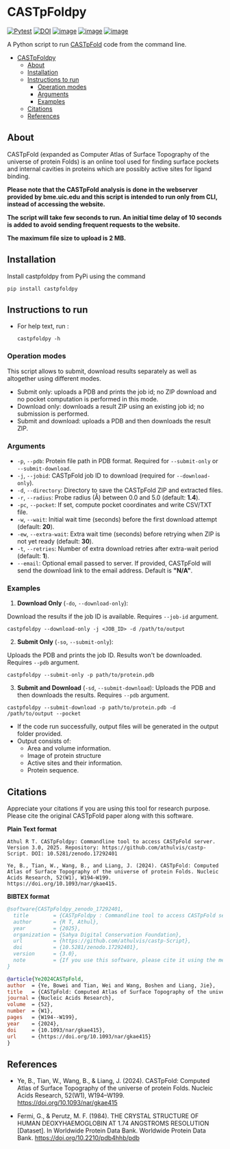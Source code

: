 # CASTpFoldpy

[![Pytest](https://github.com/athulvis/castp-Script/actions/workflows/tests.yml/badge.svg)](https://github.com/athulvis/castp-Script/actions/workflows/tests.yml)
[![DOI](https://zenodo.org/badge/648737639.svg)](https://doi.org/10.5281/zenodo.17292400)
[![image](https://img.shields.io/pypi/v/castpfoldpy.svg)](https://pypi.python.org/pypi/castpfoldpy)
[![image](https://img.shields.io/pypi/l/castpfoldpy.svg)](https://pypi.python.org/pypi/castpfoldpy)
[![image](https://img.shields.io/pypi/pyversions/castpfoldpy.svg)](https://pypi.python.org/pypi/castpfoldpy)

A Python script to run [CASTpFold](https://cfold.bme.uic.edu/castpfold/) code from the command line.


<!--toc:start-->
- [CASTpFoldpy](#castpfoldpy)
  - [About](#about)
  - [Installation](#installation)
  - [Instructions to run](#instructions-to-run)
    - [Operation modes](#operation-modes)
    - [Arguments](#arguments)
    - [Examples](#examples)
  - [Citations](#citations)
  - [References](#references)
<!--toc:end-->

## About
CASTpFold (expanded as Computer Atlas of Surface Topography of the universe of protein Folds) is  an online tool used for finding surface pockets and internal cavities in proteins which are possibly active sites for ligand binding.

**Please note that the CASTpFold analysis is done in the webserver provided by bme.uic.edu and this script is intended to run only from CLI, instead of accessing the website.**

**The script will take few seconds to run. An initial time delay of 10 seconds is added to avoid sending frequent requests to the website.**

**The maximum file size to upload is 2 MB.**

## Installation

Install castpfoldpy from PyPi using the command

  ```pip install castpfoldpy```

## Instructions to run
- For help text, run :
  
    ```castpfoldpy -h```
    
### Operation modes
This script allows to submit, download results separately as well as altogether using different modes.
- Submit only: uploads a PDB and prints the job id; no ZIP download and no pocket computation is performed in this mode.
- Download only: downloads a result ZIP using an existing job id; no submission is performed.
- Submit and download: uploads a PDB and then downloads the result ZIP.
### Arguments

- `-p`, `--pdb`: Protein file path in PDB format. Required for `--submit-only` or `--submit-download`.
- `-j`, `--jobid`: CASTpFold job ID to download (required for `--download-only`).
- `-d`, `--directory`: Directory to save the CASTpFold ZIP and extracted files.
- `-r`, `--radius`: Probe radius (Å) between 0.0 and 5.0 (default: **1.4**).
- `-pc`, `--pocket`: If set, compute pocket coordinates and write CSV/TXT file.
- `-w`, `--wait`: Initial wait time (seconds) before the first download attempt (default: **20**).
- `-ew`, `--extra-wait`: Extra wait time (seconds) before retrying when ZIP is not yet ready (default: **30**).
- `-t`, `--retries`: Number of extra download retries after extra-wait period (default: **1**).
- `--email`: Optional email passed to server. If provided, CASTpFold will send the download link to the email address. Default is **"N/A"**.

### Examples
1. **Download Only** (`-do`, `--download-only`): 
   
Download the results if the job ID is available. Requires `--job-id` argument.

  ```
  castpfoldpy --download-only -j <JOB_ID> -d /path/to/output
  ```
    
2. **Submit Only** (`-so`, `--submit-only`):
    
Uploads the PDB and prints the job ID. Results won't be downloaded. Requires `--pdb` argument.

  ```
  castpfoldpy --submit-only -p path/to/protein.pdb
  ```
    
3. **Submit and Download** (`-sd`, `--submit-download`): 
Uploads the PDB and then downloads the results. Requires `--pdb` argument.

  ```
  castpfoldpy --submit-download -p path/to/protein.pdb -d /path/to/output --pocket
  ```

- If the code run successfully, output files will be generated in the output folder provided.
- Output consists of:
    - Area and volume information.
    - Image of protein structure
    - Active sites and their information.
    - Protein sequence.
    
## Citations

Appreciate your citations if you are using this tool for research purpose. Please cite the original CASTpFold paper along with this software.

**Plain Text format**

  ```
  Athul R T. CASTpFoldpy: Commandline tool to access CASTpFold server. Version 3.0, 2025. Repository: https://github.com/athulvis/castp-Script. DOI: 10.5281/zenodo.17292401

  Ye, B., Tian, W., Wang, B., and Liang, J. (2024). CASTpFold: Computed Atlas of Surface Topography of the universe of protein Folds. Nucleic Acids Research, 52(W1), W194–W199. https://doi.org/10.1093/nar/gkae415.
  ```

**BIBTEX format**

  ```  bibtex
  @software{CASTpFoldpy_zenodo_17292401,
    title        = {CASTpFoldpy : Commandline tool to access CASTpFold server},
    author       = {R T, Athul},
    year         = {2025},
    organization = {Sahya Digital Conservation Foundation},
    url          = {https://github.com/athulvis/castp-Script},
    doi          = {10.5281/zenodo.17292401},
    version      = {3.0},
    note         = {If you use this software, please cite it using the metadata from this file.},
  }
  
  @article{Ye2024CASTpFold,
  author  = {Ye, Bowei and Tian, Wei and Wang, Boshen and Liang, Jie},
  title   = {CASTpFold: Computed Atlas of Surface Topography of the universe of protein Folds},
  journal = {Nucleic Acids Research},
  volume  = {52},
  number  = {W1},
  pages   = {W194--W199},
  year    = {2024},
  doi     = {10.1093/nar/gkae415},
  url     = {https://doi.org/10.1093/nar/gkae415}
}

  ```


    
## References

- Ye, B., Tian, W., Wang, B., & Liang, J. (2024). CASTpFold: Computed Atlas of Surface Topography of the universe of protein Folds. Nucleic Acids Research, 52(W1), W194–W199. https://doi.org/10.1093/nar/gkae415 

- Fermi, G., & Perutz, M. F. (1984). THE CRYSTAL STRUCTURE OF HUMAN DEOXYHAEMOGLOBIN AT 1.74 ANGSTROMS RESOLUTION [Dataset]. In Worldwide Protein Data Bank. Worldwide Protein Data Bank. https://doi.org/10.2210/pdb4hhb/pdb 

